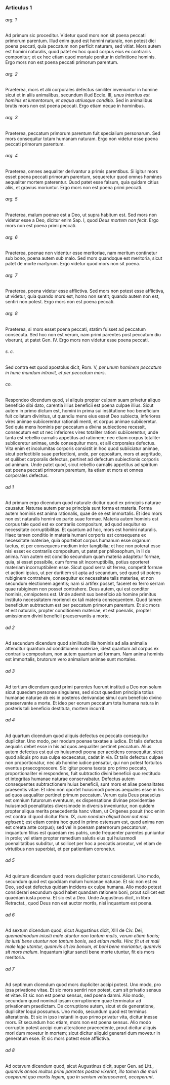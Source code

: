 ### Articulus 1

###### arg. 1
Ad primum sic proceditur. Videtur quod mors non sit poena peccati primorum parentum. Illud enim quod est homini naturale, non potest dici poena peccati, quia peccatum non perficit naturam, sed vitiat. Mors autem est homini naturalis, quod patet ex hoc quod corpus eius ex contrariis componitur; et ex hoc etiam quod mortale ponitur in definitione hominis. Ergo mors non est poena peccati primorum parentum.

###### arg. 2
Praeterea, mors et alii corporales defectus similiter inveniuntur in homine sicut et in aliis animalibus, secundum illud Eccle. III, *unus interitus est hominis et iumentorum, et aequa utriusque conditio*. Sed in animalibus brutis mors non est poena peccati. Ergo etiam neque in hominibus.

###### arg. 3
Praeterea, peccatum primorum parentum fuit specialium personarum. Sed mors consequitur totam humanam naturam. Ergo non videtur esse poena peccati primorum parentum.

###### arg. 4
Praeterea, omnes aequaliter derivantur a primis parentibus. Si igitur mors esset poena peccati primorum parentum, sequeretur quod omnes homines aequaliter mortem paterentur. Quod patet esse falsum, quia quidam citius aliis, et gravius moriuntur. Ergo mors non est poena primi peccati.

###### arg. 5
Praeterea, malum poenae est a Deo, ut supra habitum est. Sed mors non videtur esse a Deo, dicitur enim Sap. I, quod *Deus mortem non fecit*. Ergo mors non est poena primi peccati.

###### arg. 6
Praeterea, poenae non videntur esse meritoriae, nam meritum continetur sub bono, poena autem sub malo. Sed mors quandoque est meritoria, sicut patet de morte martyrum. Ergo videtur quod mors non sit poena.

###### arg. 7
Praeterea, poena videtur esse afflictiva. Sed mors non potest esse afflictiva, ut videtur, quia quando mors est, homo non sentit; quando autem non est, sentiri non potest. Ergo mors non est poena peccati.

###### arg. 8
Praeterea, si mors esset poena peccati, statim fuisset ad peccatum consecuta. Sed hoc non est verum, nam primi parentes post peccatum diu vixerunt, ut patet Gen. IV. Ergo mors non videtur esse poena peccati.

###### s. c.
Sed contra est quod apostolus dicit, Rom. V, *per unum hominem peccatum in hunc mundum intravit, et per peccatum mors*.

###### co.
Respondeo dicendum quod, si aliquis propter culpam suam privetur aliquo beneficio sibi dato, carentia illius beneficii est poena culpae illius. Sicut autem in primo dictum est, homini in prima sui institutione hoc beneficium fuit collatum divinitus, ut quandiu mens eius esset Deo subiecta, inferiores vires animae subiicerentur rationali menti, et corpus animae subiiceretur. Sed quia mens hominis per peccatum a divina subiectione recessit, consecutum est ut nec inferiores vires totaliter rationi subiicerentur, unde tanta est rebellio carnalis appetitus ad rationem; nec etiam corpus totaliter subiiceretur animae, unde consequitur mors, et alii corporales defectus. Vita enim et incolumitas corporis consistit in hoc quod subiiciatur animae, sicut perfectibile suae perfectioni, unde, per oppositum, mors et aegritudo, et quilibet corporalis defectus, pertinet ad defectum subiectionis corporis ad animam. Unde patet quod, sicut rebellio carnalis appetitus ad spiritum est poena peccati primorum parentum, ita etiam et mors et omnes corporales defectus.

###### ad 1
Ad primum ergo dicendum quod naturale dicitur quod ex principiis naturae causatur. Naturae autem per se principia sunt forma et materia. Forma autem hominis est anima rationalis, quae de se est immortalis. Et ideo mors non est naturalis homini ex parte suae formae. Materia autem hominis est corpus tale quod est ex contrariis compositum, ad quod sequitur ex necessitate corruptibilitas. Et quantum ad hoc, mors est homini naturalis. Haec tamen conditio in materia humani corporis est consequens ex necessitate materiae, quia oportebat corpus humanum esse organum tactus, et per consequens medium inter tangibilia; et hoc non poterat esse nisi esset ex contrariis compositum, ut patet per philosophum, in II de anima. Non autem est conditio secundum quam materia adaptetur formae, quia, si esset possibile, cum forma sit incorruptibilis, potius oporteret materiam incorruptibilem esse. Sicut quod serra sit ferrea, competit formae et actioni ipsius, ut per duritiem sit apta ad secandum, sed quod sit potens rubiginem contrahere, consequitur ex necessitate talis materiae, et non secundum electionem agentis; nam si artifex posset, faceret ex ferro serram quae rubiginem non posset contrahere. Deus autem, qui est conditor hominis, omnipotens est. Unde ademit suo beneficio ab homine primitus instituto necessitatem moriendi ex tali materia consequentem. Quod tamen beneficium subtractum est per peccatum primorum parentum. Et sic mors et est naturalis, propter conditionem materiae, et est poenalis, propter amissionem divini beneficii praeservantis a morte.

###### ad 2
Ad secundum dicendum quod similitudo illa hominis ad alia animalia attenditur quantum ad conditionem materiae, idest quantum ad corpus ex contrariis compositum, non autem quantum ad formam. Nam anima hominis est immortalis, brutorum vero animalium animae sunt mortales.

###### ad 3
Ad tertium dicendum quod primi parentes fuerunt instituti a Deo non solum sicut quaedam personae singulares, sed sicut quaedam principia totius humanae naturae ab eis in posteros derivandae simul cum beneficio divino praeservante a morte. Et ideo per eorum peccatum tota humana natura in posteris tali beneficio destituta, mortem incurrit.

###### ad 4
Ad quartum dicendum quod aliquis defectus ex peccato consequitur dupliciter. Uno modo, per modum poenae taxatae a iudice. Et talis defectus aequalis debet esse in his ad quos aequaliter pertinet peccatum. Alius autem defectus est qui ex huiusmodi poena per accidens consequitur, sicut quod aliquis pro sua culpa excaecatus, cadat in via. Et talis defectus culpae non proportionatur, nec ab homine iudice pensatur, qui non potest fortuitos eventus praecognoscere. Sic igitur poena taxata pro primo peccato, proportionaliter ei respondens, fuit subtractio divini beneficii quo rectitudo et integritas humanae naturae conservabatur. Defectus autem consequentes subtractionem huius beneficii, sunt mors et aliae poenalitates praesentis vitae. Et ideo non oportet huiusmodi poenas aequales esse in his ad quos aequaliter pertinet primum peccatum. Verum quia Deus praescius est omnium futurorum eventuum, ex dispensatione divinae providentiae huiusmodi poenalitates diversimode in diversis inveniuntur, non quidem propter aliqua merita praecedentia hanc vitam, ut Origenes posuit (hoc enim est contra id quod dicitur Rom. IX, *cum nondum aliquid boni aut mali egissent*; est etiam contra hoc quod in primo ostensum est, quod anima non est creata ante corpus); sed vel in poenam paternorum peccatorum, inquantum filius est quaedam res patris, unde frequenter parentes puniuntur in prole; vel etiam propter remedium salutis eius qui huiusmodi poenalitatibus subditur, ut scilicet per hoc a peccatis arceatur, vel etiam de virtutibus non superbiat, et per patientiam coronetur.

###### ad 5
Ad quintum dicendum quod mors dupliciter potest considerari. Uno modo, secundum quod est quoddam malum humanae naturae. Et sic non est ex Deo, sed est defectus quidam incidens ex culpa humana. Alio modo potest considerari secundum quod habet quandam rationem boni, prout scilicet est quaedam iusta poena. Et sic est a Deo. Unde Augustinus dicit, in libro Retractat., quod Deus non est auctor mortis, nisi inquantum est poena.

###### ad 6
Ad sextum dicendum quod, sicut Augustinus dicit, XIII de Civ. Dei, *quemadmodum iniusti male utuntur non tantum malis, verum etiam bonis; ita iusti bene utuntur non tantum bonis, sed etiam malis. Hinc fit ut et mali male lege utantur, quamvis sit lex bonum, et boni bene moriantur, quamvis sit mors malum*. Inquantum igitur sancti bene morte utuntur, fit eis mors meritoria.

###### ad 7
Ad septimum dicendum quod mors dupliciter accipi potest. Uno modo, pro ipsa privatione vitae. Et sic mors sentiri non potest, cum sit privatio sensus et vitae. Et sic non est poena sensus, sed poena damni. Alio modo, secundum quod nominat ipsam corruptionem quae terminatur ad privationem praedictam. De corruptione autem, sicut et de generatione, dupliciter loqui possumus. Uno modo, secundum quod est terminus alterationis. Et sic in ipso instanti in quo primo privatur vita, dicitur inesse mors. Et secundum hoc etiam, mors non est poena sensus. Alio modo corruptio potest accipi cum alteratione praecedente, prout dicitur aliquis mori dum movetur in mortem; sicut dicitur aliquid generari dum movetur in generatum esse. Et sic mors potest esse afflictiva.

###### ad 8
Ad octavum dicendum quod, sicut Augustinus dicit, super Gen. ad Litt., *quamvis annos multos primi parentes postea vixerint, illo tamen die mori coeperunt quo mortis legem, qua in senium veterascerent, acceperunt*.

